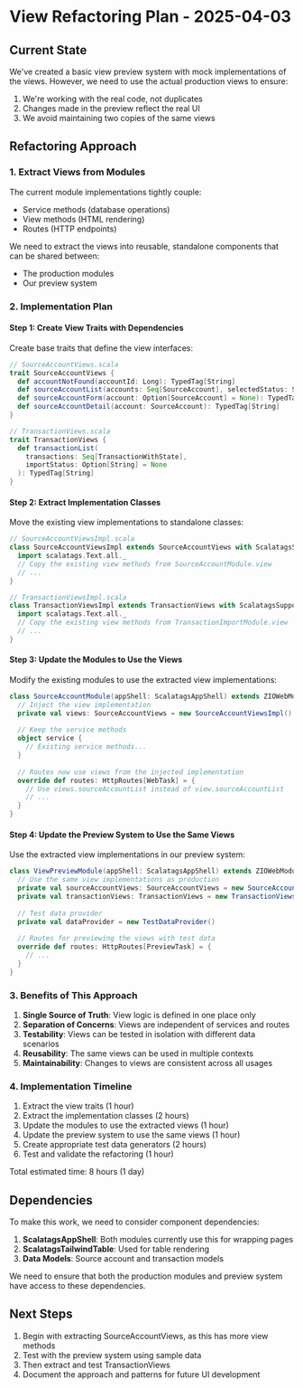 # View Refactoring Plan - 2025-04-03

## Current State

We've created a basic view preview system with mock implementations of the views. However, we need to use the actual production views to ensure:

1. We're working with the real code, not duplicates
2. Changes made in the preview reflect the real UI
3. We avoid maintaining two copies of the same views

## Refactoring Approach

### 1. Extract Views from Modules

The current module implementations tightly couple:
- Service methods (database operations)
- View methods (HTML rendering)
- Routes (HTTP endpoints)

We need to extract the views into reusable, standalone components that can be shared between:
- The production modules
- Our preview system

### 2. Implementation Plan

#### Step 1: Create View Traits with Dependencies

Create base traits that define the view interfaces:

```scala
// SourceAccountViews.scala
trait SourceAccountViews {
  def accountNotFound(accountId: Long): TypedTag[String]
  def sourceAccountList(accounts: Seq[SourceAccount], selectedStatus: String = "active"): TypedTag[String]
  def sourceAccountForm(account: Option[SourceAccount] = None): TypedTag[String]
  def sourceAccountDetail(account: SourceAccount): TypedTag[String]
}

// TransactionViews.scala
trait TransactionViews {
  def transactionList(
    transactions: Seq[TransactionWithState], 
    importStatus: Option[String] = None
  ): TypedTag[String]
}
```

#### Step 2: Extract Implementation Classes

Move the existing view implementations to standalone classes:

```scala
// SourceAccountViewsImpl.scala
class SourceAccountViewsImpl extends SourceAccountViews with ScalatagsSupport {
  import scalatags.Text.all._
  // Copy the existing view methods from SourceAccountModule.view
  // ...
}

// TransactionViewsImpl.scala
class TransactionViewsImpl extends TransactionViews with ScalatagsSupport {
  import scalatags.Text.all._
  // Copy the existing view methods from TransactionImportModule.view
  // ...
}
```

#### Step 3: Update the Modules to Use the Views

Modify the existing modules to use the extracted view implementations:

```scala
class SourceAccountModule(appShell: ScalatagsAppShell) extends ZIOWebModule[SourceAccountRepository] {
  // Inject the view implementation
  private val views: SourceAccountViews = new SourceAccountViewsImpl()
  
  // Keep the service methods
  object service {
    // Existing service methods...
  }
  
  // Routes now use views from the injected implementation
  override def routes: HttpRoutes[WebTask] = {
    // Use views.sourceAccountList instead of view.sourceAccountList
    // ...
  }
}
```

#### Step 4: Update the Preview System to Use the Same Views

Use the extracted view implementations in our preview system:

```scala
class ViewPreviewModule(appShell: ScalatagsAppShell) extends ZIOWebModule[ViewPreviewMain.PreviewEnv] {
  // Use the same view implementations as production
  private val sourceAccountViews: SourceAccountViews = new SourceAccountViewsImpl()
  private val transactionViews: TransactionViews = new TransactionViewsImpl()
  
  // Test data provider
  private val dataProvider = new TestDataProvider()
  
  // Routes for previewing the views with test data
  override def routes: HttpRoutes[PreviewTask] = {
    // ...
  }
}
```

### 3. Benefits of This Approach

1. **Single Source of Truth**: View logic is defined in one place only
2. **Separation of Concerns**: Views are independent of services and routes
3. **Testability**: Views can be tested in isolation with different data scenarios
4. **Reusability**: The same views can be used in multiple contexts
5. **Maintainability**: Changes to views are consistent across all usages

### 4. Implementation Timeline

1. Extract the view traits (1 hour)
2. Extract the implementation classes (2 hours)
3. Update the modules to use the extracted views (1 hour)
4. Update the preview system to use the same views (1 hour)
5. Create appropriate test data generators (2 hours)
6. Test and validate the refactoring (1 hour)

Total estimated time: 8 hours (1 day)

## Dependencies

To make this work, we need to consider component dependencies:

1. **ScalatagsAppShell**: Both modules currently use this for wrapping pages
2. **ScalatagsTailwindTable**: Used for table rendering
3. **Data Models**: Source account and transaction models

We need to ensure that both the production modules and preview system have access to these dependencies.

## Next Steps

1. Begin with extracting SourceAccountViews, as this has more view methods
2. Test with the preview system using sample data
3. Then extract and test TransactionViews
4. Document the approach and patterns for future UI development